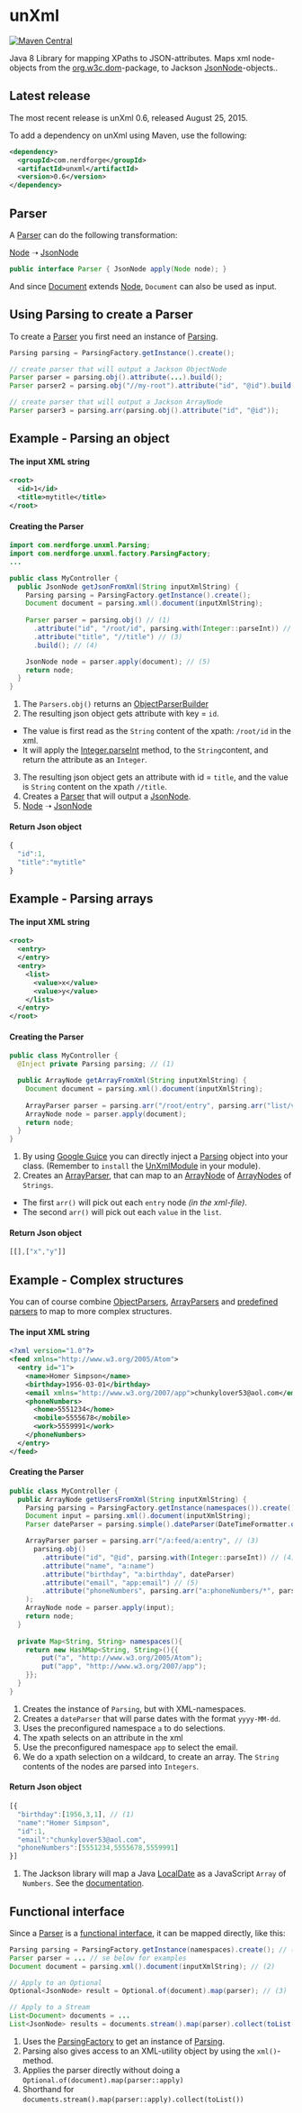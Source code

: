 # unXml

[![Maven Central](https://maven-badges.herokuapp.com/maven-central/com.nerdforge/unxml/badge.svg)](https://maven-badges.herokuapp.com/maven-central/com.nerdforge/unxml)

Java 8 Library for mapping XPaths to JSON-attributes. Maps xml node-objects from the [org.w3c.dom](https://docs.oracle.com/javase/8/docs/api/org/w3c/dom/package-summary.html)-package, to Jackson [JsonNode](http://fasterxml.github.io/jackson-databind/javadoc/2.5/com/fasterxml/jackson/databind/JsonNode.html)-objects..

## Latest release

The most recent release is unXml 0.6, released August 25, 2015.

To add a dependency on unXml using Maven, use the following:

```xml
<dependency>
  <groupId>com.nerdforge</groupId>
  <artifactId>unxml</artifactId>
  <version>0.6</version>
</dependency>
```

## Parser

A [Parser](src/main/java/com/nerdforge/unxml/parsers/Parser.java) can do the following transformation:

[Node](https://docs.oracle.com/javase/8/docs/api/index.html?org/w3c/dom/Node.html) ➝ [JsonNode](http://fasterxml.github.io/jackson-databind/javadoc/2.5/com/fasterxml/jackson/databind/JsonNode.html)
```java
public interface Parser { JsonNode apply(Node node); }
```

And since [Document](https://docs.oracle.com/javase/8/docs/api/org/w3c/dom/Document.html) extends [Node](https://docs.oracle.com/javase/8/docs/api/index.html?org/w3c/dom/Node.html), `Document` can also be used as input.

## Using Parsing to create a Parser

To create a [Parser](src/main/java/com/nerdforge/unxml/parsers/Parser.java) you first need an instance of  [Parsing](src/main/java/com/nerdforge/unxml/Parsing.java).

```java
Parsing parsing = ParsingFactory.getInstance().create();

// create parser that will output a Jackson ObjectNode
Parser parser = parsing.obj().attribute(...).build();
Parser parser2 = parsing.obj("//my-root").attribute("id", "@id").build();

// create parser that will output a Jackson ArrayNode
Parser parser3 = parsing.arr(parsing.obj().attribute("id", "@id"));
```

## Example - Parsing an object

#### The input XML string

```xml
<root>
  <id>1</id>
  <title>mytitle</title>
</root>
```

#### Creating the Parser

```java
import com.nerdforge.unxml.Parsing;
import com.nerdforge.unxml.factory.ParsingFactory;
...

public class MyController {
  public JsonNode getJsonFromXml(String inputXmlString) {
    Parsing parsing = ParsingFactory.getInstance().create();
    Document document = parsing.xml().document(inputXmlString);
    
    Parser parser = parsing.obj() // (1)
      .attribute("id", "/root/id", parsing.with(Integer::parseInt)) // (2)
      .attribute("title", "//title") // (3)
      .build(); // (4)

    JsonNode node = parser.apply(document); // (5)
    return node;
  }
}
```

 1. The `Parsers.obj()` returns an [ObjectParserBuilder](src/main/java/com/nerdforge/unxml/parsers/builders/ObjectParserBuilder.java)
 2. The resulting json object gets attribute with key = `id`.
   * The value is first read as the `String` content of the xpath: `/root/id` in the xml.
   * It will apply the [Integer.parseInt](https://docs.oracle.com/javase/8/docs/api/java/lang/Integer.html) method, to the `String`content, and return the attribute as an `Integer`.
 3. The resulting json object gets an attribute with id = `title`, and the value is `String` content on the xpath `//title`.
 4. Creates a [Parser](src/main/java/com/nerdforge/unxml/parsers/Parser.java) that will output a [JsonNode](http://fasterxml.github.io/jackson-databind/javadoc/2.5/com/fasterxml/jackson/databind/JsonNode.html).
 5. [Node](https://docs.oracle.com/javase/8/docs/api/index.html?org/w3c/dom/Node.html) ➝ [JsonNode](http://fasterxml.github.io/jackson-databind/javadoc/2.5/com/fasterxml/jackson/databind/JsonNode.html)

#### Return Json object

```javascript
{
  "id":1,
  "title":"mytitle"
}
```

## Example - Parsing arrays

#### The input XML string

```xml
<root>
  <entry>
  </entry>
  <entry>
    <list>
      <value>x</value>
      <value>y</value>
    </list>
  </entry>
</root>
```

#### Creating the Parser

```java
public class MyController {
  @Inject private Parsing parsing; // (1)

  public ArrayNode getArrayFromXml(String inputXmlString) {
    Document document = parsing.xml().document(inputXmlString);
    
    ArrayParser parser = parsing.arr("/root/entry", parsing.arr("list/value")); // (2)
    ArrayNode node = parser.apply(document);
    return node;
  }
}
```

 1. By using [Google Guice](https://github.com/google/guice) you can directly inject a [Parsing](src/main/java/com/nerdforge/unxml/Parsing.java) object into your class. (Remember to `install` the [UnXmlModule](src/main/java/com/nerdforge/unxml/UnXmlModule.java) in your module).
 2. Creates an [ArrayParser](src/main/java/com/nerdforge/unxml/parsers/ArrayParser.java), that can map to an [ArrayNode](http://fasterxml.github.io/jackson-databind/javadoc/2.5/com/fasterxml/jackson/databind/node/ArrayNode.html) of [ArrayNodes](http://fasterxml.github.io/jackson-databind/javadoc/2.5/com/fasterxml/jackson/databind/node/ArrayNode.html) of `Strings`.
  * The first `arr()` will pick out each `entry` node *(in the xml-file)*.
  * The second `arr()` will pick out each `value` in the `list`.

#### Return Json object

```javascript
[[],["x","y"]]
```

## Example - Complex structures

You can of course combine [ObjectParsers](src/main/java/com/nerdforge/unxml/parsers/ObjectParser.java), [ArrayParsers](src/main/java/com/nerdforge/unxml/parsers/ArrayParser.java) and [predefined parsers](src/main/java/com/nerdforge/unxml/parsers/SimpleParsers.java) to map to more complex structures.

#### The input XML string

```xml
<?xml version="1.0"?>
<feed xmlns="http://www.w3.org/2005/Atom">
  <entry id="1">
    <name>Homer Simpson</name>
    <birthday>1956-03-01</birthday>
    <email xmlns="http://www.w3.org/2007/app">chunkylover53@aol.com</email>
    <phoneNumbers>
      <home>5551234</home>
      <mobile>5555678</mobile>
      <work>5559991</work>
    </phoneNumbers>
  </entry>
</feed>
```

#### Creating the Parser

```java
public class MyController {
  public ArrayNode getUsersFromXml(String inputXmlString) {
    Parsing parsing = ParsingFactory.getInstance(namespaces()).create(); // (1)
    Document input = parsing.xml().document(inputXmlString);
    Parser dateParser = parsing.simple().dateParser(DateTimeFormatter.ofPattern("yyyy-MM-dd")); // (2)

    ArrayParser parser = parsing.arr("/a:feed/a:entry", // (3)
      parsing.obj()
        .attribute("id", "@id", parsing.with(Integer::parseInt)) // (4)
        .attribute("name", "a:name")
        .attribute("birthday", "a:birthday", dateParser)
        .attribute("email", "app:email") // (5)
        .attribute("phoneNumbers", parsing.arr("a:phoneNumbers/*", parsing.with(Integer::parseInt))) // (6)
    );
    ArrayNode node = parser.apply(input);
    return node;
  }
  
  private Map<String, String> namespaces(){
    return new HashMap<String, String>(){{
        put("a", "http://www.w3.org/2005/Atom");
        put("app", "http://www.w3.org/2007/app");
    }};
  }
}
```

 1. Creates the instance of `Parsing`, but with XML-namespaces.
 2. Creates a `dateParser` that will parse dates with the format `yyyy-MM-dd`.
 3. Uses the preconfigured namespace `a` to do selections.
 4. The xpath selects on an attribute in the xml
 5. Use the preconfigured namespace `app` to select the email.
 6. We do a xpath selection on a wildcard, to create an array. The `String` contents of the nodes are parsed into `Integers`.

#### Return Json object

```javascript
[{
  "birthday":[1956,3,1], // (1)
  "name":"Homer Simpson",
  "id":1,
  "email":"chunkylover53@aol.com",
  "phoneNumbers":[5551234,5555678,5559991]
}]
```

 1. The Jackson library will map a Java [LocalDate](https://docs.oracle.com/javase/8/docs/api/java/time/LocalDate.html) as a JavaScript `Array` of `Numbers`. See the [documentation](https://github.com/FasterXML/jackson-datatype-jsr310).
 
## Functional interface

Since a [Parser](src/main/java/com/nerdforge/unxml/parsers/Parser.java) is a [functional interface](https://docs.oracle.com/javase/8/docs/api/java/lang/FunctionalInterface.html), it can be mapped directly, like this:

```java
Parsing parsing = ParsingFactory.getInstance(namespaces).create(); // (1)
Parser parser = ... // se below for examples
Document document = parsing.xml().document(inputXmlString); // (2)

// Apply to an Optional
Optional<JsonNode> result = Optional.of(document).map(parser); // (3)

// Apply to a Stream
List<Document> documents = ...
List<JsonNode> results = documents.stream().map(parser).collect(toList()); // (4)
```

 1. Uses the [ParsingFactory](src/main/java/com/nerdforge/unxml/factory/ParsingFactory.java) to get an instance of [Parsing](src/main/java/com/nerdforge/unxml/Parsing.java).
 2. Parsing also gives access to an XML-utility object by using the `xml()`-method.
 3. Applies the parser directly without doing a `Optional.of(document).map(parser::apply)`
 4. Shorthand for `documents.stream().map(parser::apply).collect(toList())`
